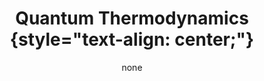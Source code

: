 ---
title: '#### Quantum Thermodynamics {style="text-align: center;"}'
date: none
type: landing
tags:
  - QT
# Your landing page sections - add as many different content blocks as you like

sections:
  - block: markdown
    id: QT
    content:
      title: '## Quantum Thermodynamics (QT)'
      subtitle: 
      text: Add any **markdown** formatted content here - text, images, videos, galleries - and even HTML code!      Add any **markdown** formatted content here - text, images, videos, galleries - and even HTML code!  
    design:
      columns: 2
      
  - block: markdown
    id: section-2
    content:
      title: Section 2
      subtitle: A subtitle
      text: Add your Section 2 content here...
    design:
      columns: 1
---